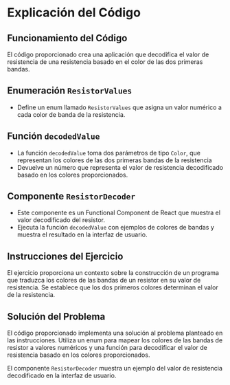 # Explicación del Código

## Funcionamiento del Código

El código proporcionado crea una aplicación que decodifica el valor de resistencia de una resistencia basado en el color de las dos primeras bandas.

## Enumeración `ResistorValues`

- Define un enum llamado `ResistorValues` que asigna un valor numérico a cada color de banda de la resistencia.

## Función `decodedValue`

- La función `decodedValue` toma dos parámetros de tipo `Color`, que representan los colores de las dos primeras bandas de la resistencia
- Devuelve un número que representa el valor de resistencia decodificado basado en los colores proporcionados.

## Componente `ResistorDecoder`

- Este componente es un Functional Component de React que muestra el valor decodificado del resistor.
- Ejecuta la función `decodedValue` con ejemplos de colores de bandas y muestra el resultado en la interfaz de usuario.

## Instrucciones del Ejercicio

El ejercicio proporciona un contexto sobre la construcción de un programa que traduzca los colores de las bandas de un resistor en su valor de resistencia. Se establece que los dos primeros colores determinan el valor de la resistencia.

## Solución del Problema

El código proporcionado implementa una solución al problema planteado en las instrucciones. Utiliza un enum para mapear los colores de las bandas de resistor a valores numéricos y una función para decodificar el valor de resistencia basado en los colores proporcionados.

El componente `ResistorDecoder` muestra un ejemplo del valor de resistencia decodificado en la interfaz de usuario.

